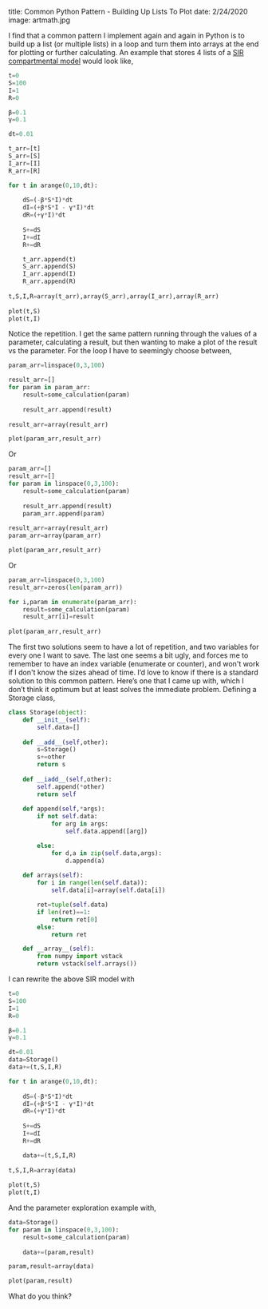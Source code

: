 title: Common Python Pattern - Building Up Lists To Plot
date: 2/24/2020
image: artmath.jpg

I find that a common pattern I implement again and again in Python is to build up a list (or multiple lists) in a loop and turn them into arrays at the end for plotting or further calculating.  An example that stores 4 lists of a [SIR compartmental model](https://en.wikipedia.org/wiki/Compartmental_models_in_epidemiology#The_SIR_model) would look like,

```python
t=0
S=100
I=1
R=0

β=0.1
γ=0.1

dt=0.01

t_arr=[t]
S_arr=[S]
I_arr=[I]
R_arr=[R]

for t in arange(0,10,dt):
    
    dS=(-β*S*I)*dt
    dI=(+β*S*I - γ*I)*dt
    dR=(+γ*I)*dt
    
    S+=dS
    I+=dI
    R+=dR

    t_arr.append(t)
    S_arr.append(S)
    I_arr.append(I)
    R_arr.append(R)
    
t,S,I,R=array(t_arr),array(S_arr),array(I_arr),array(R_arr)
    
plot(t,S)
plot(t,I)
```

Notice the repetition.  I get the same pattern running through the values of a parameter, calculating a result, but then wanting to make a plot of the result vs the parameter.   For the loop I have to seemingly choose between,

```python
param_arr=linspace(0,3,100)

result_arr=[]
for param in param_arr:
    result=some_calculation(param)
    
    result_arr.append(result)
    
result_arr=array(result_arr)

plot(param_arr,result_arr)
```

Or

```python
param_arr=[]
result_arr=[]
for param in linspace(0,3,100):
    result=some_calculation(param)
    
    result_arr.append(result)
    param_arr.append(param)
    
result_arr=array(result_arr)
param_arr=array(param_arr)

plot(param_arr,result_arr)
```

Or

```python
param_arr=linspace(0,3,100)
result_arr=zeros(len(param_arr))

for i,param in enumerate(param_arr):
    result=some_calculation(param)    
    result_arr[i]=result
    
plot(param_arr,result_arr)
```

The first two solutions seem to have a lot of repetition, and two variables for every one I want to save. The last one seems a bit ugly, and forces me to remember to have an index variable (enumerate or counter), and won't work if I don't know the sizes ahead of time.  I’d love to know if there is a standard solution to this common pattern.   Here’s one that I came up with, which I don’t think it optimum but at least solves the immediate problem.  Defining a Storage class,

```python
class Storage(object):
    def __init__(self):
        self.data=[]
    
    def __add__(self,other):
        s=Storage()
        s+=other
        return s
        
    def __iadd__(self,other):
        self.append(*other)
        return self
        
    def append(self,*args):
        if not self.data:
            for arg in args:
                self.data.append([arg])

        else:
            for d,a in zip(self.data,args):
                d.append(a)
       
    def arrays(self):
        for i in range(len(self.data)):
            self.data[i]=array(self.data[i])

        ret=tuple(self.data)
        if len(ret)==1:
            return ret[0]
        else:
            return ret

    def __array__(self):
        from numpy import vstack
        return vstack(self.arrays())
```

I can rewrite the above SIR model with 

```python
t=0
S=100
I=1
R=0

β=0.1
γ=0.1

dt=0.01
data=Storage()
data+=(t,S,I,R)

for t in arange(0,10,dt):
    
    dS=(-β*S*I)*dt
    dI=(+β*S*I - γ*I)*dt
    dR=(+γ*I)*dt
    
    S+=dS
    I+=dI
    R+=dR

    data+=(t,S,I,R)
    
t,S,I,R=array(data)
    
plot(t,S)
plot(t,I)
```

And the parameter exploration example with,

```python
data=Storage()
for param in linspace(0,3,100):
    result=some_calculation(param)
    
    data+=(param,result)

param,result=array(data)

plot(param,result)
```

What do you think?

